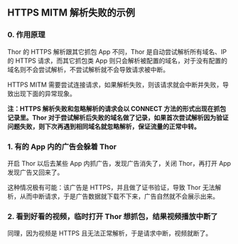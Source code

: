 ## HTTPS MITM 解析失败的示例

### 0. 作用原理

Thor 的 HTTPS 解析跟其它抓包 App 不同，Thor 是自动尝试解析所有域名、IP 的 HTTPS 请求，而其它抓包类 App 则只会解析被配置的域名，对于没有配置的域名则不会尝试解析，不尝试解析就不会导致请求被中断。

HTTPS MITM 需要尝试连接请求，如果解析失败，则该请求就会中断并失败，导致出现下面的异常现象。


**注：HTTPS 解析失败和忽略解析的请求会以 CONNECT 方法的形式出现在抓包记录里。Thor 对于尝试解析后失败的域名做了记录，如果首次尝试解析因为验证问题失败，则下次再遇到相同域名就忽略解析，保证流量的正常中转。**


### 1. 有的 App 内的广告会躲着 Thor

开启 Thor 以后去某些 App 内抓广告，发现广告消失了，关闭 Thor，再打开 App 发现广告又回来了。

这种情况极有可能：该广告是 HTTPS，并且做了证书验证，导致 Thor 无法解析，从而中断请求，于是广告数据就下载不下来，广告自然就不会展示出来。


### 2. 看到好看的视频，临时打开 Thor 想抓包，结果视频播放中断了

同理，因为视频是 HTTPS 且无法正常解析，于是请求中断，视频就断了。
